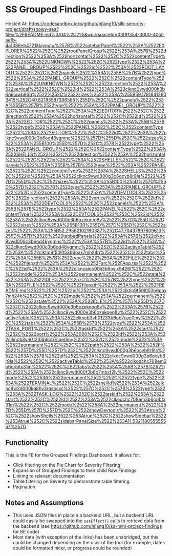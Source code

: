 # SS Grouped Findings Dashboard - FE
Hosted At: https://codesandbox.io/p/github/njlang10/silk-security-project/draft/snowy-sea?file=%2FREADME.md%3A14%2C225&workspaceId=03f9f354-3000-40af-aefb-4a1386eb4721&layout=%257B%2522sidebarPanel%2522%253A%2522EXPLORER%2522%252C%2522rootPanelGroup%2522%253A%257B%2522direction%2522%253A%2522horizontal%2522%252C%2522contentType%2522%253A%2522UNKNOWN%2522%252C%2522type%2522%253A%2522PANEL_GROUP%2522%252C%2522id%2522%253A%2522ROOT_LAYOUT%2522%252C%2522panels%2522%253A%255B%257B%2522type%2522%253A%2522PANEL_GROUP%2522%252C%2522contentType%2522%253A%2522UNKNOWN%2522%252C%2522direction%2522%253A%2522vertical%2522%252C%2522id%2522%253A%2522clknc9vwd000h3b6o9luwb93q%2522%252C%2522sizes%2522%253A%255B59.17816412603415%252C40.82183587396585%255D%252C%2522panels%2522%253A%255B%257B%2522type%2522%253A%2522PANEL_GROUP%2522%252C%2522contentType%2522%253A%2522EDITOR%2522%252C%2522direction%2522%253A%2522horizontal%2522%252C%2522id%2522%253A%2522EDITOR%2522%252C%2522panels%2522%253A%255B%257B%2522type%2522%253A%2522PANEL%2522%252C%2522contentType%2522%253A%2522EDITOR%2522%252C%2522id%2522%253A%2522clknc9vwd000c3b6od46ygmnc%2522%257D%255D%252C%2522sizes%2522%253A%255B100%255D%257D%252C%257B%2522type%2522%253A%2522PANEL_GROUP%2522%252C%2522contentType%2522%253A%2522SHELLS%2522%252C%2522direction%2522%253A%2522horizontal%2522%252C%2522id%2522%253A%2522SHELLS%2522%252C%2522panels%2522%253A%255B%257B%2522type%2522%253A%2522PANEL%2522%252C%2522contentType%2522%253A%2522SHELLS%2522%252C%2522id%2522%253A%2522clknc9vwd000g3b6ocyb8r8la%2522%257D%255D%252C%2522sizes%2522%253A%255B100%255D%257D%255D%257D%252C%257B%2522type%2522%253A%2522PANEL_GROUP%2522%252C%2522contentType%2522%253A%2522DEVTOOLS%2522%252C%2522direction%2522%253A%2522vertical%2522%252C%2522id%2522%253A%2522DEVTOOLS%2522%252C%2522panels%2522%253A%255B%257B%2522type%2522%253A%2522PANEL%2522%252C%2522contentType%2522%253A%2522DEVTOOLS%2522%252C%2522id%2522%253A%2522clknc9vwd000e3b6ozekqeq8v%2522%257D%255D%252C%2522sizes%2522%253A%255B100%255D%257D%255D%252C%2522sizes%2522%253A%255B52.29562102190387%252C47.70437897809613%255D%257D%252C%2522tabbedPanels%2522%253A%257B%2522clknc9vwd000c3b6od46ygmnc%2522%253A%257B%2522id%2522%253A%2522clknc9vwd000c3b6od46ygmnc%2522%252C%2522activeTabId%2522%253A%2522clktip9f50l053b6pax7mh24h%2522%252C%2522tabs%2522%253A%255B%257B%2522type%2522%253A%2522FILE%2522%252C%2522filepath%2522%253A%2522%252Fsrc%252FApp.tsx%2522%252C%2522id%2522%253A%2522clkncaioo00ij3b6osjx9426t%2522%252C%2522mode%2522%253A%2522permanent%2522%252C%2522state%2522%253A%2522IDLE%2522%257D%252C%257B%2522type%2522%253A%2522FILE%2522%252C%2522filepath%2522%253A%2522%252FREADME.md%2522%252C%2522id%2522%253A%2522clktip9f50l053b6pax7mh24h%2522%252C%2522mode%2522%253A%2522permanent%2522%252C%2522state%2522%253A%2522IDLE%2522%257D%255D%257D%252C%2522clknc9vwd000e3b6ozekqeq8v%2522%253A%257B%2522id%2522%253A%2522clknc9vwd000e3b6ozekqeq8v%2522%252C%2522activeTabId%2522%253A%2522clkncb3vh01233b6ob7cae0my%2522%252C%2522tabs%2522%253A%255B%257B%2522type%2522%253A%2522TASK_PORT%2522%252C%2522taskId%2522%253A%2522start%2522%252C%2522port%2522%253A3000%252C%2522id%2522%253A%2522clkncb3vh01233b6ob7cae0my%2522%252C%2522mode%2522%253A%2522permanent%2522%252C%2522path%2522%253A%2522%252F%2522%257D%255D%257D%252C%2522clknc9vwd000g3b6ocyb8r8la%2522%253A%257B%2522id%2522%253A%2522clknc9vwd000g3b6ocyb8r8la%2522%252C%2522activeTabId%2522%253A%2522clkodchc708em3b6oribtx31m%2522%252C%2522tabs%2522%253A%255B%257B%2522id%2522%253A%2522clknc9vwd000f3b6o7mbxf2ly%2522%252C%2522mode%2522%253A%2522permanent%2522%252C%2522type%2522%253A%2522TERMINAL%2522%252C%2522shellId%2522%253A%2522clknc9w2d000kg8hv3rqsbcxc%2522%257D%252C%257B%2522type%2522%253A%2522TASK_LOG%2522%252C%2522taskId%2522%253A%2522start%2522%252C%2522id%2522%253A%2522clkodchc708em3b6oribtx31m%2522%252C%2522mode%2522%253A%2522permanent%2522%257D%255D%257D%257D%252C%2522showDevtools%2522%253Atrue%252C%2522showShells%2522%253Atrue%252C%2522showSidebar%2522%253Atrue%252C%2522sidebarPanelSize%2522%253A11.532118055555557%257D

## Functionality
This is the FE for the Grouped Findings Dashboard. It allows for:
- Click filtering on the Pie Chart for Severity Filtering
- Expansion of Grouped Findings to their child Raw Findings
- Linking to relevant documentation
- Table filtering on Severity to demonstrate table filtering
- Pagination


## Notes and Assumptions
- This uses JSON files in place a a backend URL, but a backend URL could easily be swapped into the `useEffect()` calls to retrieve data from the backend (see https://github.com/njlang10/ss-mini-project-findings for BE code)
- Most data (with exception of the links) has been unabridged, but this could be changed depending on the user of the tool (for example, dates could be formatted nicer, or progress could be rounded)
